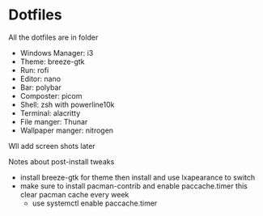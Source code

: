 # Dotfiles
All the dotfiles are in folder 

- Windows Manager: i3
- Theme: breeze-gtk
- Run: rofi
- Editor: nano
- Bar: polybar
- Composter: picom
- Shell: zsh with powerline10k
- Terminal: alacritty
- File manger: Thunar
- Wallpaper manger: nitrogen


Wll add screen shots later


Notes about post-install tweaks
- install breeze-gtk for theme then install and use lxapearance to switch
- make sure to install pacman-contrib and enable paccache.timer this clear pacman cache every week
  - use systemctl enable paccache.timer
